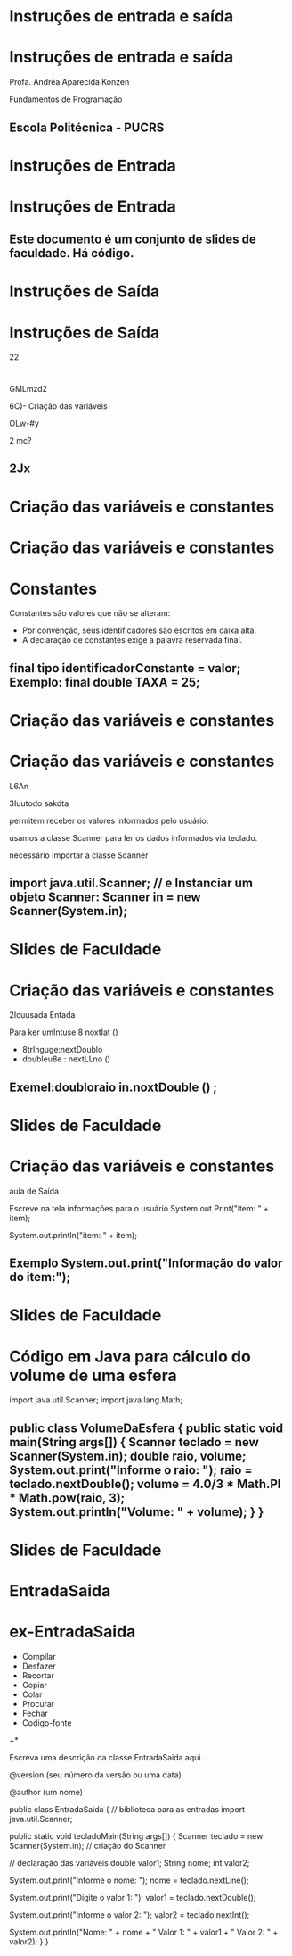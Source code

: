 #

# Instruções de entrada e saída

# Instruções de entrada e saída

Profa. Andréa Aparecida Konzen

Fundamentos de Programação

Escola Politécnica - PUCRS
---
#

# Instruções de Entrada

# Instruções de Entrada

Este documento é um conjunto de slides de faculdade. Há código.
---
#

# Instruções de Saída

# Instruções de Saída

22
#

GMLmzd2

6C)- Criação das variáveis

OLw-#y

2 mc?

2Jx
---
#
# Criação das variáveis e constantes

# Criação das variáveis e constantes

# Constantes

Constantes são valores que não se alteram:

- Por convenção, seus identificadores são escritos em caixa alta.
- A declaração de constantes exige a palavra reservada final.

final tipo identificadorConstante = valor;
Exemplo: final double TAXA = 25;
---
#

# Criação das variáveis e constantes

# Criação das variáveis e constantes

L6An

3Iuutodo sakdta

permitem receber os valores informados pelo usuário:

usamos a classe Scanner para ler os dados informados via teclado.

necessário Importar a classe Scanner

import java.util.Scanner;
// e Instanciar um objeto Scanner:
Scanner in = new Scanner(System.in);
---
#

# Slides de Faculdade

# Criação das variáveis e constantes

2Icuusada Entada

Para ker umIntuse 8 noxtIat ()

- 8trlnguge:nextDoublo
- doubleu8e : nextLLno ()

Exemel:doubloraio in.noxtDouble () ;
---
#
# Slides de Faculdade

# Criação das variáveis e constantes

aula de Saída

Escreve na tela informações para o usuário System.out.Print("item: " + item);

System.out.println("item: " + item);

Exemplo System.out.print("Informação do valor do item:");
---
#

# Slides de Faculdade

# Código em Java para cálculo do volume de uma esfera

import java.util.Scanner;
import java.lang.Math;

public class VolumeDaEsfera {
public static void main(String args[]) {
Scanner teclado = new Scanner(System.in);
double raio, volume;
System.out.print("Informe o raio: ");
raio = teclado.nextDouble();
volume = 4.0/3 * Math.PI * Math.pow(raio, 3);
System.out.println("Volume: " + volume);
}
}
---
#

# Slides de Faculdade

# EntradaSaida

# ex-EntradaSaida

- Compilar
- Desfazer
- Recortar
- Copiar
- Colar
- Procurar
- Fechar
- Codigo-fonte

+*

Escreva uma descrição da classe EntradaSaida aqui.

@version (seu número da versão ou uma data)

@author (um nome)

public class EntradaSaida {
// biblioteca para as entradas
import java.util.Scanner;

public static void tecladoMain(String args[]) {
Scanner teclado = new Scanner(System.in); // criação do Scanner

// declaração das variáveis
double valor1;
String nome;
int valor2;

System.out.print("Informe o nome: ");
nome = teclado.nextLine();

System.out.print("Digite o valor 1: ");
valor1 = teclado.nextDouble();

System.out.print("Informe o valor 2: ");
valor2 = teclado.nextInt();

System.out.println("Nome: " + nome + " Valor 1: " + valor1 + " Valor 2: " + valor2);
}
}